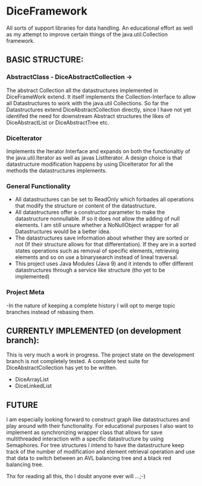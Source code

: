 # DiceFramework
All sorts of support libraries for data handling.
An educational effort as well as my attempt to improve certain things of the java.util.Collection framework.

## BASIC STRUCTURE:
### AbstractClass - DiceAbstractCollection ->
The abstract Collection all the datastructures implemented in DiceFrameWork extend. It itself implements the Collection-Interface to allow all Datastructures to work with
the java.util Collections. So far the Datastructures extend DiceAbstractCollection directly, since I have not yet identifed the need for downstream Abstract structures
the likes of DiceAbstractList or DiceAbstractTree etc.

### DiceIterator
Implements the Iterator Interface and expands on both the functionaltiy of the java.util.Iterator as well as javas ListIterator. A design choice is that datastructure
modification happens by using DiceIterator for all the methods the datastructures implements.

### General Functionality
- All datastructures can be set to ReadOnly which forbades all operations that modify the structure or content of the datastructure.
- All datastructures offer a constructor parameter to make the datastructure nonnullable. If so it does not allow the adding of null elements. I am still unsure whether
a NoNullObject wrapper for all Datastructures would be a better idea.
- The datastructures save information about whether they are sorted or not (If their structure allows for that differentation). If they are in a sorted states
operations such as removal of specific elements, retrieving elements and so on use a binarysearch instead of lineal traversal.
- This project uses Java Modules (Java 9) and it intends to offer different datastructures through a service like structure (tho yet to be implemented)

### Project Meta
-In the nature of keeping a complete history I will opt to merge topic branches instead of rebasing them.

## CURRENTLY IMPLEMENTED (on development branch):
This is very much a work in progress. The project state on the development branch is not completely tested. A complete test suite for DiceAbstractCollection has yet to 
be written.

- DiceArrayList
- DiceLinkedList

## FUTURE
I am especially looking forward to construct graph like datastructures and play around with their functionality. For educational purposes I also want to implement as 
synchronizing wrapper class that allows for save multithreaded interaction with a specific datastructure by using Semaphores. For tree structures I intend to 
have the datastructure keep track of the number of modification and element retrieval operation and use that data to switch between an AVL balancing tree and a 
black red balancing tree.


Thx for reading all this, tho I doubt anyone ever will ...;-)

